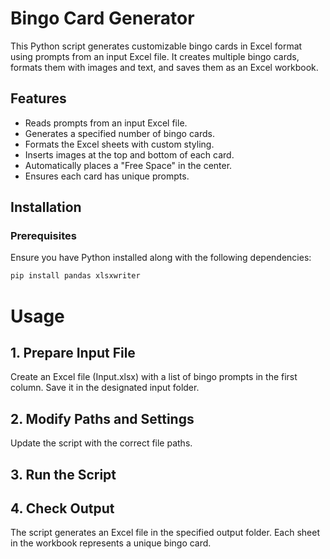 # Bingo Card Generator

This Python script generates customizable bingo cards in Excel format using prompts from an input Excel file. It creates multiple bingo cards, formats them with images and text, and saves them as an Excel workbook.

## Features

- Reads prompts from an input Excel file.
- Generates a specified number of bingo cards.
- Formats the Excel sheets with custom styling.
- Inserts images at the top and bottom of each card.
- Automatically places a "Free Space" in the center.
- Ensures each card has unique prompts.

## Installation

### Prerequisites

Ensure you have Python installed along with the following dependencies:

```bash
pip install pandas xlsxwriter
```
# Usage

## 1. Prepare Input File

Create an Excel file (Input.xlsx) with a list of bingo prompts in the first column.
Save it in the designated input folder.

## 2. Modify Paths and Settings
Update the script with the correct file paths.

## 3. Run the Script

## 4. Check Output

The script generates an Excel file in the specified output folder.
Each sheet in the workbook represents a unique bingo card.

